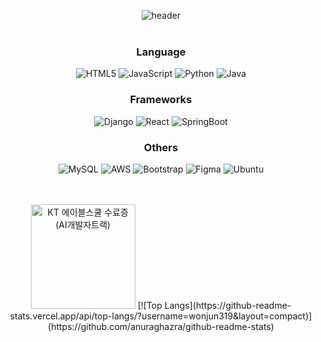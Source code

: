 
<div align="center">
  
![header](https://capsule-render.vercel.app/api?type=venom&text=Fit%20Coder)
<br>
<br>
### Language
![HTML5](https://img.shields.io/badge/html5-%23E34F26.svg?style=for-the-badge&logo=html5&logoColor=white)
![JavaScript](https://img.shields.io/badge/javascript-%23323330.svg?style=for-the-badge&logo=javascript&logoColor=%23F7DF1E)
![Python](https://img.shields.io/badge/python-3670A0?style=for-the-badge&logo=python&logoColor=ffdd54)
![Java](https://img.shields.io/badge/java-%23ED8B00.svg?style=for-the-badge&logo=openjdk&logoColor=white)

### Frameworks 
![Django](https://img.shields.io/badge/django-%23092E20.svg?style=for-the-badge&logo=django&logoColor=white)
![React](https://img.shields.io/badge/react-%2320232a.svg?style=for-the-badge&logo=react&logoColor=%2361DAFB)
![SpringBoot](https://img.shields.io/badge/Spring%20Boot-6DB33F.svg?style=for-the-badge&logo=SpringBoot&logoColor=black)

### Others
![MySQL](https://img.shields.io/badge/mysql-4479A1.svg?style=for-the-badge&logo=mysql&logoColor=white)
![AWS](https://img.shields.io/badge/AWS-%23FF9900.svg?style=for-the-badge&logo=amazon-aws&logoColor=white)
![Bootstrap](https://img.shields.io/badge/bootstrap-%238511FA.svg?style=for-the-badge&logo=bootstrap&logoColor=white)
![Figma](https://img.shields.io/badge/figma-%23F24E1E.svg?style=for-the-badge&logo=figma&logoColor=white)
![Ubuntu](https://img.shields.io/badge/Ubuntu-E95420?style=for-the-badge&logo=ubuntu&logoColor=white)

<br>
<br>
<img src="https://github.com/user-attachments/assets/74e5b1a0-0a66-43b6-a92b-0520a5230807" alt="KT 에이블스쿨 수료증 (AI개발자트랙)" width="167px" />
[![Top Langs](https://github-readme-stats.vercel.app/api/top-langs/?username=wonjun319&layout=compact)](https://github.com/anuraghazra/github-readme-stats)


</div>
